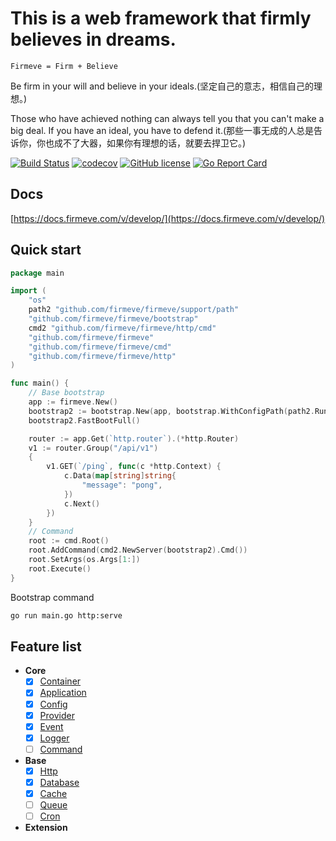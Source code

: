 # This is a web framework that firmly believes in dreams.

```
Firmeve = Firm + Believe
``` 

Be firm in your will and believe in your ideals.(坚定自己的意志，相信自己的理想。)

Those who have achieved nothing can always tell you that you can't make a big deal. If you have an ideal, you have to defend it.(那些一事无成的人总是告诉你，你也成不了大器，如果你有理想的话，就要去捍卫它。)

[![Build Status](https://travis-ci.com/firmeve/firmeve.svg?branch=develop)](https://travis-ci.com/firmeve/firmeve)
[![codecov](https://codecov.io/gh/firmeve/firmeve/branch/develop/graph/badge.svg)](https://codecov.io/gh/firmeve/firmeve)
[![GitHub license](https://img.shields.io/github/license/firmeve/firmeve.svg)](https://github.com/firmeve/firmeve/blob/master/LICENSE)
[![Go Report Card](https://goreportcard.com/badge/github.com/firmeve/firmeve)](https://goreportcard.com/report/github.com/firmeve/firmeve)

## Docs

[https://docs.firmeve.com/v/develop/](https://docs.firmeve.com/v/develop/)

## Quick start
```go
package main

import (
	"os"
	path2 "github.com/firmeve/firmeve/support/path"
	"github.com/firmeve/firmeve/bootstrap"
	cmd2 "github.com/firmeve/firmeve/http/cmd"
	"github.com/firmeve/firmeve"
	"github.com/firmeve/firmeve/cmd"
	"github.com/firmeve/firmeve/http"
)

func main() {
	// Base bootstrap
	app := firmeve.New()
	bootstrap2 := bootstrap.New(app, bootstrap.WithConfigPath(path2.RunRelative(`../../testdata/config`)))
	bootstrap2.FastBootFull()

    router := app.Get(`http.router`).(*http.Router)
	v1 := router.Group("/api/v1")
	{
		v1.GET(`/ping`, func(c *http.Context) {
			c.Data(map[string]string{
				"message": "pong",
			})
			c.Next()
		})
	}
	// Command
	root := cmd.Root()
	root.AddCommand(cmd2.NewServer(bootstrap2).Cmd())
	root.SetArgs(os.Args[1:])
	root.Execute()
}
```

Bootstrap command

```bash
go run main.go http:serve
```


## Feature list
- **Core**
    - [x] [Container](./docs/zh-CN/container.md)
    - [x] [Application](./docs/zh-CN/app.md)
    - [x] [Config](./docs/zh-CN/config.md)
    - [x] [Provider](./docs/zh-CN/provider.md)
    - [x] [Event](./docs/zh-CN/event.md)
    - [x] [Logger](./docs/zh-CN/logger.md)
    - [ ] [Command](./docs/zh-CN/command.md)
- **Base**
    - [x] [Http](./docs/zh-CN/http.md)
    - [x] [Database](./docs/zh-CN/databases.md)
    - [x] [Cache](./docs/zh-CN/cache.md)
    - [ ] [Queue](./docs/zh-CN/queue.md)
    - [ ] [Cron](./docs/zh-CN/cron.md)
- **Extension**
